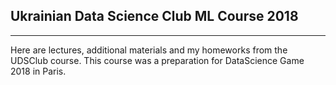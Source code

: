 ## Ukrainian Data Science Club ML Course 2018
---
Here are lectures, additional materials and my homeworks from the UDSClub course. This course was a preparation for DataScience Game 2018 in Paris.

